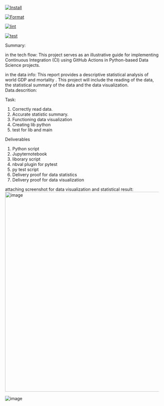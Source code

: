 [![Install](https://github.com/dumeixiang/individual-project/actions/workflows/install.yml/badge.svg)](https://github.com/dumeixiang/individual-project/actions/workflows/install.yml)

[![Format](https://github.com/dumeixiang/individual-project/actions/workflows/format.yml/badge.svg)](https://github.com/dumeixiang/individual-project/actions/workflows/format.yml)

[![lint](https://github.com/dumeixiang/individual-project/actions/workflows/lint.yml/badge.svg)](https://github.com/dumeixiang/individual-project/actions/workflows/lint.yml)

[![test](https://github.com/dumeixiang/individual-project/actions/workflows/test.yml/badge.svg)](https://github.com/dumeixiang/individual-project/actions/workflows/test.yml)

Summary:

in the tech flow:
This project serves as an illustrative guide for implementing Continuous Integration (CI) using GitHub Actions in Python-based Data Science projects. 

in the data info:
This report provides a descriptive statistical analysis of world GDP and mortality .
This project will include the reading of the data, the statistical summary of the data and the data visualization. 
Data.descrition:

Task:

1. Correctly read data.
2. Accurate statistic summary.
3. Functioning data visualization
4. Creating lib python
5. test for lib and main

Deliverables
1. Python script
2. Jupyternotebook
3. liborary script
5. nbval plugin for pytest
6. py test script
7. Delivery proof  for data statistics
8. Delivery proof for data visualization


attaching screenshot for data visualization and statistical result:
<img width="655" alt="image" src="https://github.com/dumeixiang/week2project/assets/141801043/2eb51d95-e606-416a-9ed1-3a8040f7f2fe">


![image](https://github.com/dumeixiang/week2project/assets/141801043/889ed27d-ecee-4c24-8034-ebdfd0f43898)


